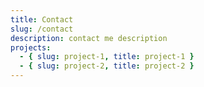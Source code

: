 ```yaml
---
title: Contact
slug: /contact
description: contact me description
projects:
  - { slug: project-1, title: project-1 }
  - { slug: project-2, title: project-2 }
---
```

